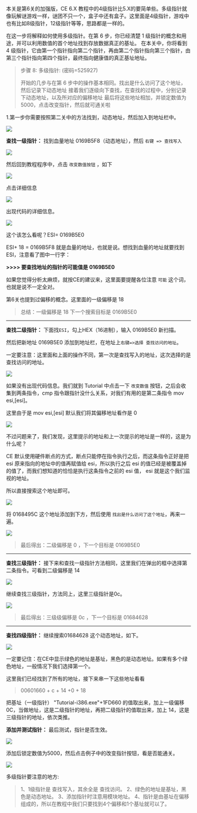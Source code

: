 本关是第6关的加强版，CE 6.X 教程中的4级指针比5.X的要简单些。多级指针就像玩解谜游戏一样，谜团不只一个，盒子中还有盒子。这里面是4级指针，游戏中也有比如8级指针，12级指针等等，思路都是一样的。

在这一步将解释如何使用多级指针。在第 6 步，你已经清楚 1 级指针的概念和用途，并可以利用数值的首个地址找到存放数据真正的基址。
在本关中，你将看到 4 级指针，它由第一个指针指向第二个指针，再由第二个指针指向第三个指针，由第三个指针指向第四个指针，最终指向健康值的真正基址地址。

> 步骤 8: 多级指针: (密码=525927)
>
> 开始的几步与在第 6 步中的操作基本相同。找出是什么访问了这个地址，然后记录下动态地址
> 接着我们逐级向下查找，在查找的过程中，分别记录下动态地址，以及所对应的偏移地址
> 最后将这些地址相加，并锁定数值为5000，点击改变指针，然后就可通关啦

1.第一步你需要按照第二关中的方法找到，动态地址，然后加入到地址栏中。

![](/image/1379525-20220718133118365-2090098709.png)


**查找一级指针：**  找到血量地址 0169B5F8（动态地址），然后 `右键 => 查找写入`

![](/image/1379525-20220718133130139-182399651.png)


然后回到教程程序中，点击 `改变数值按钮` ，如下

![](/image/1379525-20220718133145897-1549649108.png)


点击详细信息

![](/image/1379525-20220718133202053-770374807.png)


出现代码的详细信息。

![](/image/1379525-20220718133212445-1902823085.png)


这个该怎么看呢？ESI= 0169B5E0 

ESI+ 18 =  0169B5F8 就是血量的地址，也就是说。想找到血量的地址就要找到ESI，注意看了图中一行字：

<b> >>>> 要查找地址的指针的可能值是 0169B5E0</b>

如果您觉得分析太麻烦，就按CE的建议来，这里面要提醒各位注意 `可能` 这个词，也就是说不一定全对。

第6关也提到过偏移的概念。这里面的一级偏移是 18

> 总结：一级偏移是 18 下一个搜索目标是 0169B5E0

****************************************

**查找二级指针：** 下面找`ESI`，勾上HEX（16进制），输入 0169B5E0 新扫描。

然后把新地址 0169B5E0 添加到地址栏，在地址上`右键=>选择 查找访问的地址`。

一定要注意：这里面和上面的操作不同，第一次是查找写入的地址，这次选择的是查找访问的地址。

![](/image/1379525-20220718133229613-1700625183.png)


如果没有出现代码信息。我们就到 Tutorial 中点击一下 `改变数值` 按钮，之后会收集到两条指令，cmp 指令跟指针没什么关系，对我们有用的是第二条指令 mov esi,[esi]。

这里由于是 mov esi,[esi] 默认我们将其偏移地址看作是 0 

![](/image/1379525-20220718133248714-1451676881.png)


不过问题来了，我们发现，这里提示的地址和上一次提示的地址是一样的，这是为什么呢？

CE 默认使用硬件断点的方式，断点只能停在指令执行之后，而这条指令正好是把 esi 原来指向的地址中的值再赋值给 esi，所以执行之后 esi 的值已经是被覆盖掉的值了，而我们想知道的恰恰是执行这条指令之前的 esi 值， esi 就是这个我们监视的地址。

所以直接搜索这个地址即可。

![](/image/1379525-20220718133259575-1733267112.png)


将 0168495C 这个地址添加到下方，然后使用 `找出是什么访问了这个地址`，再来一遍。

![](/image/1379525-20220718133310242-1589806582.png)


> 最后得出：二级偏移是 0 ，下一个目标是  0169B5E0

****************************************

**查找三级指针：** 接下来和查找一级指针方法相同，这里我们在弹出的框中选择第二条指令。可看到二级偏移是 14

![](/image/1379525-20220718133321652-1477539316.png)


继续查找三级指针，方法同上，这里三级指针是0c。

![](/image/1379525-20220718133331056-309339072.png)


> 最后得出：三级级偏移是 0c ，下一个目标是  01684628

****************************************

**查找四级指针：** 继续搜索01684628 这个动态地址，如下。

![](/image/1379525-20220718133341680-536753911.png)


一定要记住：在CE中显示绿色的地址是基址，黑色的是动态地址。如果有多个绿色地址，一般情况下我们选择第一个。

这里我们已经找到了所有的地址，接下来串一下这些地址看看

> 00601660 + c + 14 +0 + 18

把基址（一级指针） "Tutorial-i386.exe"+1FD660 的值取出来，加上一级偏移 0C，当做地址，这是二级指针的地址，再把二级指针的值取出来，加上 14，这是三级指针的地址，依次类推。

**添加并测试指针：** 最后测试，指针是否生效。

![](/image/1379525-20220718133358561-1591451281.png)


添加后锁定数值为5000，然后点击例子中的改变指针按钮，看是否能通关。

![](/image/1379525-20220718133408256-399101043.png)


多级指针要注意的地方:

> 1、1级指针是 查找写入，其余全是 查找访问。
> 2、绿色的地址是基址，黑色是动态地址。
> 3、添加指针时注意用模块地址。
> 4、指针是由基址在偏移组成的，所以在教程中我们只要找到4个偏移和1个基址就可以了。
